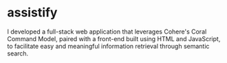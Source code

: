 # assistify
I developed a full-stack web application that leverages Cohere's Coral Command Model, paired with a front-end built using HTML and JavaScript, to facilitate easy and meaningful information retrieval through semantic search.
